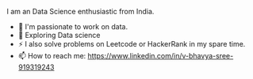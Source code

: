 I am an Data Science enthusiastic from India.
- 🔭 I'm passionate to work on data.
- 🌱 Exploring Data science
- ⚡ I also solve problems on Leetcode or HackerRank in my spare time.
-  📫 How to reach me: https://www.linkedin.com/in/v-bhavya-sree-919319243
<!---
VBHAVYASREE/VBHAVYASREE is a ✨ special ✨ repository because its `README.md` (this file) appears on your GitHub profile.
You can click the Preview link to take a look at your changes.
--->
